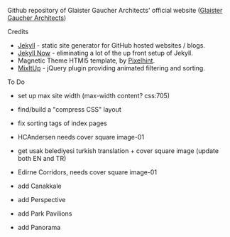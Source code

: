 Github repository of Glaister Gaucher Architects' official website ([Glaister Gaucher Architects](http://www.ggarchi.com))


Credits

- [Jekyll](https://github.com/jekyll/jekyll) - static site generator for GitHub hosted websites / blogs. 
- [Jekyll Now](https://github.com/barryclarck/jekyll-now) - eliminating a lot of the up front setup of Jekyll. 
- Magnetic Theme HTMl5 template, by [Pixelhint](http://pixelhint.com).
- [MixItUp](https://github.com/patrickkunka/mixitup) - jQuery plugin providing animated filtering and sorting.



To Do

- set up max site width (max-width content? css:705)
- find/build a "compress CSS" layout
- fix sorting tags of index pages

- HCAndersen needs cover square image-01
- get usak belediyesi turkish translation + cover square image (update both EN and TR)
- Edirne Corridors, needs cover square image-01

- add Canakkale
- add Perspective
- add Park Pavilions
- add Panorama
